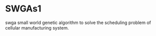 # SWGAs1
swga
small world genetic algorithm to solve the scheduling problem of cellular manufacturing system.
